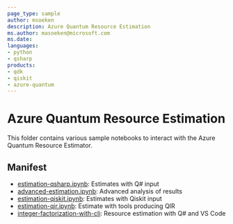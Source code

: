 ```yaml
---
page_type: sample
author: msoeken
description: Azure Quantum Resource Estimation
ms.author: masoeken@microsoft.com
ms.date:
languages:
- python
- qsharp
products:
- qdk
- qiskit
- azure-quantum
---
```


# Azure Quantum Resource Estimation

This folder contains various sample notebooks to interact with the Azure Quantum
Resource Estimator.

## Manifest

- [estimation-qsharp.ipynb](./estimation-qsharp.ipynb): Estimates with Q# input
- [advanced-estimation.ipynb](./advanced-estimation.ipynb): Advanced analysis of results
- [estimation-qiskit.ipynb](./estimation-qiskit.ipynb): Estimates with Qiskit input
- [estimation-qir.ipynb](./estimation-qir.ipynb): Estimate with tools producing QIR
- [integer-factorization-with-cli](./integer-factorization-with-cli): Resource estimation with Q# and VS Code
